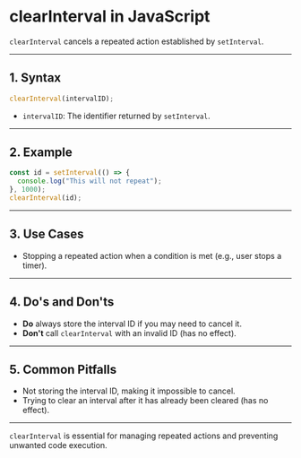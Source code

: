 # clearInterval in JavaScript

`clearInterval` cancels a repeated action established by `setInterval`.

---

## 1. Syntax

```js
clearInterval(intervalID);
```

- `intervalID`: The identifier returned by `setInterval`.

---

## 2. Example

```js
const id = setInterval(() => {
  console.log("This will not repeat");
}, 1000);
clearInterval(id);
```

---

## 3. Use Cases

- Stopping a repeated action when a condition is met (e.g., user stops a timer).

---

## 4. Do's and Don'ts

- **Do** always store the interval ID if you may need to cancel it.
- **Don't** call `clearInterval` with an invalid ID (has no effect).

---

## 5. Common Pitfalls

- Not storing the interval ID, making it impossible to cancel.
- Trying to clear an interval after it has already been cleared (has no effect).

---

`clearInterval` is essential for managing repeated actions and preventing unwanted code execution.
